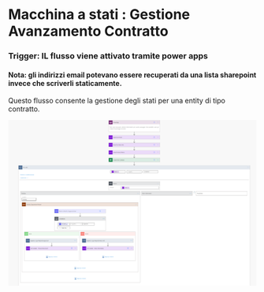 # Macchina a stati : Gestione Avanzamento Contratto

### Trigger: IL flusso viene attivato tramite power apps

#### Nota: gli indirizzi email potevano essere recuperati da una lista sharepoint invece che scriverli staticamente.

Questo flusso consente la gestione degli stati per una entity di tipo contratto.

![](https://github.com/N1C0-95/PowerAutomate/blob/main/Macchina%20A%20Stati/Manage%20Contract%20Progess/Screenshot_ManageContractProgress.png)
